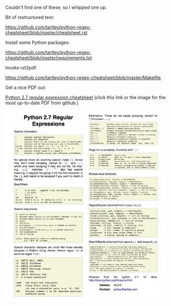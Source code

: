 <!--
.. title: Python 2.7 regular expression cheatsheet
.. slug: python-2-7-regular-expression-cheatsheet
.. date: 2011-10-14 11:20:11-05:00
.. tags: Python
.. link: 
.. description: 
.. type: text
-->


Couldn't find one of these, so I whipped one up.

Bit of restructured text:

<https://github.com/tartley/python-regex-cheatsheet/blob/master/cheatsheet.rst>

Install some Python packages:

<https://github.com/tartley/python-regex-cheatsheet/blob/master/requirements.txt>

Invoke rst2pdf:

<https://github.com/tartley/python-regex-cheatsheet/blob/master/Makefile>

Get a nice PDF out:

[Python 2.7 regular expression
cheatsheet](https://github.com/tartley/python-regex-cheatsheet/releases/download/v0.3.3/cheatsheet.pdf)
(click this link or the image for the most up-to-date PDF from github.)

[![](/files/2011/10/Python-regular-expression-cheatsheet-0.3.0.png "Python regular expression cheatsheet 0.3.3")](https://github.com/tartley/python-regex-cheatsheet/releases/download/v0.3.3/cheatsheet.pdf)